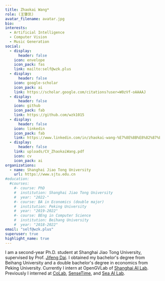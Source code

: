 ```yaml
---
title: Zhaokai Wang*
role: (王肇凯)
avatar_filename: avatar.jpg
bio: 
interests:
  - Artificial Intelligence
  - Computer Vision
  - Music Generation
social:
  - display:
      header: false
    icon: envelope
    icon_pack: fas
    link: mailto:self@wzk.plus
  - display:
      header: false
    icon: google-scholar
    icon_pack: ai
    link: https://scholar.google.com/citations?user=W0zVf-oAAAAJ
  - display:
      header: false
    icon: github
    icon_pack: fab
    link: https://github.com/wzk1015
  - display:
      header: false
    icon: linkedin
    icon_pack: fab
    link: https://www.linkedin.com/in/zhaokai-wang-%E7%8E%8B%E8%82%87%E5%87%AF-5428181aa/
  - display:
      header: false
    link: uploads/CV_ZhaokaiWang.pdf
    icon: cv
    icon_pack: ai
organizations:
  - name: Shanghai Jiao Tong University
    url: https://www.sjtu.edu.cn
#education:
  #courses:
    #- course: PhD
    #  institution: Shanghai Jiao Tong University
    #  year: "2022-"
    #- course: BA in Economics (double major)
    #  institution: Peking University
    #  year: "2019-2022"
    #- course: BEng in Computer Science
    #  institution: Beihang University
    #  year: "2018-2022"
email: "self@wzk.plus"
superuser: true
highlight_name: true
---
```

I am a second-year Ph.D. student at Shanghai Jiao Tong University, supervised by Prof. <a href="https://jifengdai.org/">Jifeng Dai</a>. I obtained my bachelor's degree from Beihang University and a double bachelor's degree in economics from Peking University. Currently I intern at OpenGVLab of [Shanghai AI Lab](https://www.shlab.org.cn/). Previously I interned at [CoLab](http://colalab.net/), [SenseTime](https://www.sensetime.com/), and <a href="https://sail.sea.com/">Sea AI Lab</a>.

